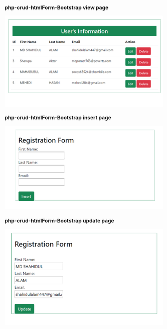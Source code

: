 ### php-crud-htmlForm-Bootstrap view page
![view](https://github.com/shahidulalam447/php_Essential/blob/master/view.png)

### php-crud-htmlForm-Bootstrap insert page
![insert](https://github.com/shahidulalam447/php_Essential/blob/master/add.png)

### php-crud-htmlForm-Bootstrap update page
![update](https://github.com/shahidulalam447/php_Essential/blob/master/update.png)

